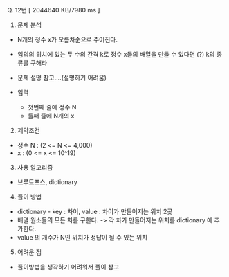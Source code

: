 Q. 12번 [ 2044640 KB/7980 ms ]

1. 문제 분석
- N개의 정수 x가 오름차순으로 주어진다.
- 임의의 위치에 있는 두 수의 간격 k로 정수 x들의 배열을 만들 수 있다면 (?) k의 종류를 구해라
- 문제 설명 참고....(설명하기 어려움)

- 입력
  - 첫번째 줄에 정수 N
  - 둘째 줄에 N개의 x

2. 제약조건
- 정수 N : (2 <= N <= 4,000)
- x : (0 <= x <= 10^19)

3. 사용 알고리즘
- 브루트포스, dictionary

4. 풀이 방법
- dictionary - key : 차이, value : 차이가 만들어지는 위치 2곳
- 배열 원소들의 모든 차를 구한다. -> 각 차가 만들어지는 위치를 dictionary 에 추가한다.
- value 의 개수가 N인 위치가 정답이 될 수 있는 위치

5. 어려운 점
- 풀이방법을 생각하기 어려워서 풀이 참고